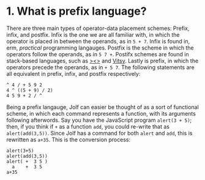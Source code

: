 # 1. What is prefix language?
There are three main types of operator-data placement schemes: Prefix, infix, and postfix. Infix is the one we are all familiar with, in which the operator is placed in between the operands, as in `5 + 7`. Infix is found in, erm, _practical_ programming langauges. Postfix is the scheme in which the operators follow the operands, as in `5 7 +`. Postifx schemes are found in stack-based languages, such as [><>](https://esolangs.org/wiki/Fish) and [Vitsy](https://github.com/VTCAKAVSMoACE/Vitsy). Lastly is prefix, in which the operators precede the operands, as in `+ 5 7`. The following statements are all equivalent in prefix, infix, and postfix respectively:

    ^ 4 / + 5 9 2
    4 ^ ((5 + 9) / 2)
    4 5 9 + 2 / ^

Being a prefix langauge, Jolf can easier be thought of as a sort of functional scheme, in which each command represents a function, with its arguments following afterwords. Say you have the JavaScript program `alert(3 + 5)`; then, if you think if `+` as a function `add`, you could re-write that as `alert(add(3,5))`. Since Jolf has a command for both `alert` and `add`, this is rewritten as `a+35`. This is the conversion process:

    alert(3+5)
    alert(add(3,5))
    alert( +  3 5 )
      a    +  3 5
    a+35
